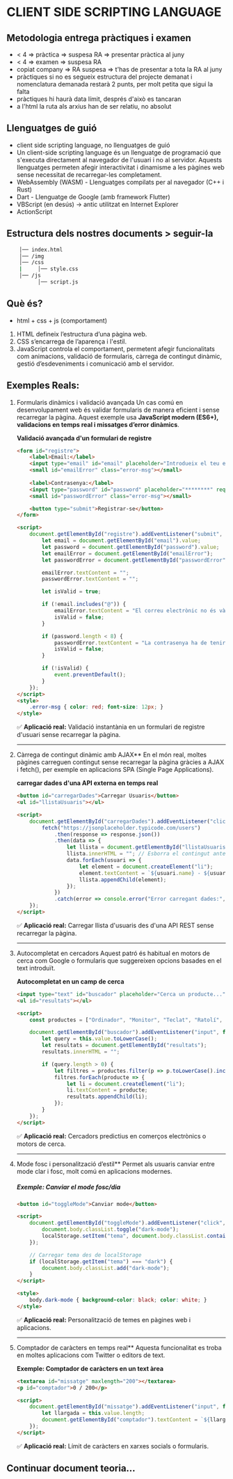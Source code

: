 # CLIENT SIDE SCRIPTING LANGUAGE

## Metodologia entrega pràctiques i examen
- < 4 => pràctica => suspesa RA => presentar pràctica al juny
- < 4 => examen   => suspesa RA
- copiat company  => RA suspesa => t'has de presentar a tota la RA al juny
- pràctiques si no es segueix estructura del projecte demanat i nomenclatura demanada restarà 2 punts, per molt petita que sigui la falta
- pràctiques hi haurà data límit, després d'això es tancaran
- a l'html la ruta als arxius han de ser relatiu, no absolut

## Llenguatges de guió
- client side scripting language, no llenguatges de guió
- Un client-side scripting language és un llenguatge de programació que s'executa directament al navegador de l'usuari i no al servidor. Aquests llenguatges permeten afegir interactivitat i dinamisme a les pàgines web sense necessitat de recarregar-les completament.
- WebAssembly (WASM) - Llenguatges compilats per al navegador (C++ i Rust)
- Dart - Llenguatge de Google (amb framework Flutter)
- VBScript (en desús) -> antic utilitzat en Internet Explorer
- ActionScript

## Estructura dels nostres documents > seguir-la
```bash
    │── index.html
    │── /img
    │── /css
    |     │── style.css
    │── /js
          │── script.js
```

## Què és?
- html + css + js (comportament)

1. HTML defineix l’estructura d’una pàgina web.
2. CSS s’encarrega de l’aparença i l'estil.
3. JavaScript controla el comportament, permetent afegir funcionalitats com animacions, validació de formularis, càrrega de contingut dinàmic, gestió d’esdeveniments i comunicació amb el servidor.

## Exemples Reals:
1. Formularis dinàmics i validació avançada
    Un cas comú en desenvolupament web és validar formularis de manera eficient i sense recarregar la pàgina. Aquest exemple usa **JavaScript modern (ES6+), validacions en temps real i missatges d’error dinàmics**.

    **Validació avançada d'un formulari de registre**
    ```html
    <form id="registre">
        <label>Email:</label>
        <input type="email" id="email" placeholder="Introdueix el teu email" required>
        <small id="emailError" class="error-msg"></small>
        
        <label>Contrasenya:</label>
        <input type="password" id="password" placeholder="********" required>
        <small id="passwordError" class="error-msg"></small>

        <button type="submit">Registrar-se</button>
    </form>

    <script>
        document.getElementById("registre").addEventListener("submit", function(event) {
            let email = document.getElementById("email").value;
            let password = document.getElementById("password").value;
            let emailError = document.getElementById("emailError");
            let passwordError = document.getElementById("passwordError");

            emailError.textContent = "";
            passwordError.textContent = "";

            let isValid = true;

            if (!email.includes("@")) {
                emailError.textContent = "El correu electrònic no és vàlid.";
                isValid = false;
            }

            if (password.length < 8) {
                passwordError.textContent = "La contrasenya ha de tenir almenys 8 caràcters.";
                isValid = false;
            }

            if (!isValid) {
                event.preventDefault();
            }
        });
    </script>
    <style>
        .error-msg { color: red; font-size: 12px; }
    </style>
    ```

    ✅ **Aplicació real:** Validació instantània en un formulari de registre d'usuari sense recarregar la pàgina.

    ---

2. Càrrega de contingut dinàmic amb AJAX**
    En el món real, moltes pàgines carreguen contingut sense recarregar la pàgina gràcies a AJAX i fetch(), per exemple en aplicacions SPA (Single Page Applications).

    **carregar dades d'una API externa en temps real**
    ```html
    <button id="carregarDades">Carregar Usuaris</button>
    <ul id="llistaUsuaris"></ul>

    <script>
        document.getElementById("carregarDades").addEventListener("click", function() {
            fetch("https://jsonplaceholder.typicode.com/users")
                .then(response => response.json())
                .then(data => {
                    let llista = document.getElementById("llistaUsuaris");
                    llista.innerHTML = ""; // Esborra el contingut anterior
                    data.forEach(usuari => {
                        let element = document.createElement("li");
                        element.textContent = `${usuari.name} - ${usuari.email}`;
                        llista.appendChild(element);
                    });
                })
                .catch(error => console.error("Error carregant dades:", error));
        });
    </script>
    ```

    ✅ **Aplicació real:** Carregar llista d'usuaris des d'una API REST sense recarregar la pàgina.

    ---

3. Autocompletat en cercadors
    Aquest patró és habitual en motors de cerca com Google o formularis que suggereixen opcions basades en el text introduït.

    **Autocompletat en un camp de cerca**
    ```html
    <input type="text" id="buscador" placeholder="Cerca un producte...">
    <ul id="resultats"></ul>

    <script>
        const productes = ["Ordinador", "Monitor", "Teclat", "Ratolí", "Impressora", "Disc Dur"];

        document.getElementById("buscador").addEventListener("input", function() {
            let query = this.value.toLowerCase();
            let resultats = document.getElementById("resultats");
            resultats.innerHTML = "";

            if (query.length > 0) {
                let filtres = productes.filter(p => p.toLowerCase().includes(query));
                filtres.forEach(producte => {
                    let li = document.createElement("li");
                    li.textContent = producte;
                    resultats.appendChild(li);
                });
            }
        });
    </script>
    ```

    ✅ **Aplicació real:** Cercadors predictius en comerços electrònics o motors de cerca.

    ---

4. Mode fosc i personalització d’estil**
    Permet als usuaris canviar entre mode clar i fosc, molt comú en aplicacions modernes.

    ##### **Exemple: Canviar el mode fosc/dia**
    ```html
    <button id="toggleMode">Canviar mode</button>

    <script>
        document.getElementById("toggleMode").addEventListener("click", function() {
            document.body.classList.toggle("dark-mode");
            localStorage.setItem("tema", document.body.classList.contains("dark-mode") ? "dark" : "light");
        });

        // Carregar tema des de localStorage
        if (localStorage.getItem("tema") === "dark") {
            document.body.classList.add("dark-mode");
        }
    </script>

    <style>
        body.dark-mode { background-color: black; color: white; }
    </style>
    ```

    ✅ **Aplicació real:** Personalització de temes en pàgines web i aplicacions.

    ---

5. Comptador de caràcters en temps real**
    Aquesta funcionalitat es troba en moltes aplicacions com Twitter o editors de text.

    **Exemple: Comptador de caràcters en un text àrea**
    ```html
    <textarea id="missatge" maxlength="200"></textarea>
    <p id="comptador">0 / 200</p>

    <script>
        document.getElementById("missatge").addEventListener("input", function() {
            let llargada = this.value.length;
            document.getElementById("comptador").textContent = `${llargada} / 200`;
        });
    </script>
    ```

    ✅ **Aplicació real:** Límit de caràcters en xarxes socials o formularis.                               


## Continuar document teoria...